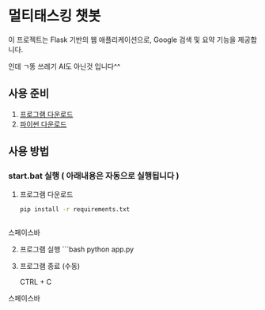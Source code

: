 # 멀티태스킹 챗봇

이 프로젝트는 Flask 기반의 웹 애플리케이션으로, Google 검색 및 요약 기능을 제공합니다. 


인데 ㄱ똥 쓰레기 AI도 아닌것 입니다^^

## 사용 준비

1. <a href="https://github.com/zzapcho/AI/archive/refs/heads/main.zip">프로그램 다운로드</a>
2. <a href="https://www.python.org/">파이썬 다운로드</a>

## 사용 방법

### start.bat 실행 ( 아래내용은 자동으로 실행됩니다 )
 1. 프로그램 다운로드
    ```bash
    pip install -r requirements.txt


    
   스페이스바 

   
   2. 프로그램 실행
    ```bash
    python app.py


   3. 프로그램 종료 (수동)


      CTRL + C


   스페이스바
